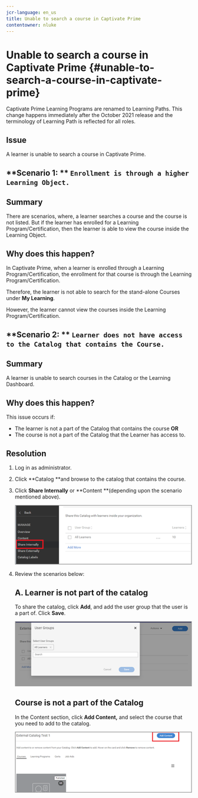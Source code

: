 ```yaml
---
jcr-language: en_us
title: Unable to search a course in Captivate Prime
contentowner: nluke
---
```



# Unable to search a course in Captivate Prime {#unable-to-search-a-course-in-captivate-prime}

Captivate Prime&nbsp;Learning Programs&nbsp;are renamed to&nbsp;Learning Paths.&nbsp;This change happens immediately&nbsp;after the October 2021 release and&nbsp;the terminology of&nbsp;Learning Path&nbsp;is&nbsp;reflected for all roles.

## **Issue**

A learner is unable to search a course in Captivate Prime.

## **Scenario 1: ** `Enrollment is through a higher Learning Object.`

## **Summary**

There are scenarios, where, a learner searches a course and the course is not listed. But if the learner has enrolled for a Learning Program/Certification, then the learner is able to view the course inside the Learning Object.

## **Why does this happen?**

In Captivate Prime, when a learner is enrolled through a Learning Program/Certification, the enrollment for that course is through the Learning Program/Certification.

Therefore, the learner is not able to search for the stand-alone Courses under **My Learning**.

However, the learner cannot view the courses inside the&nbsp;Learning Program/Certification.

## **Scenario 2: ** `Learner does not have access to the Catalog that contains the Course.`

## **Summary**

A learner is unable to search courses in the Catalog or the Learning Dashboard.

## **Why does this happen?**

This issue occurs if:

* The learner is not a part of the Catalog that contains the course **OR**
* The course is not a part of the Catalog that the Learner has access to.

## **Resolution**

1. Log in as administrator.&nbsp;  

1. Click&nbsp;**Catalog **and browse to the catalog that contains the course.&nbsp;
1. Click&nbsp;**Share Internally** or **Content **(depending upon the scenario mentioned above).

   ![](assets/cp-share-internally.png)

1. Review the scenarios below:

   ## A. Learner is not part of the catalog

   To share the catalog, click&nbsp;**Add**,&nbsp;and add the user group that the user is a part of. Click&nbsp;**Save**.

   ![](assets/cp-add-user-group.png)

   ## **Course is not a part of the Catalog**

   In the Content section, click&nbsp;**Add Content,**&nbsp;and select the course that you need to add to the catalog.

   ![](assets/cp-add-content.png)

